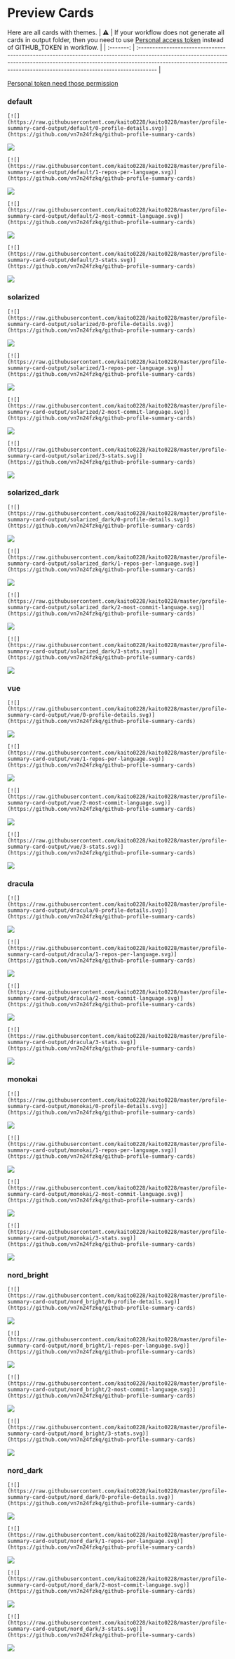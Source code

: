 
# Preview Cards

Here are all cards with themes.
| :warning: | If your workflow does not generate all cards in output folder, then you need to use [Personal access token](https://docs.github.com/en/actions/configuring-and-managing-workflows/creating-and-storing-encrypted-secrets) instead of GITHUB_TOKEN in workflow. |
| :-------: | :------------------------------------------------------------------------------------------------------------------------------------------------------------------------------------------------------------------------------------------------ |

[Personal token need those permission](https://github.com/vn7n24fzkq/github-profile-summary-cards/wiki/Personal-access-token-permissions)


### default


```
[![](https://raw.githubusercontent.com/kaito0228/kaito0228/master/profile-summary-card-output/default/0-profile-details.svg)](https://github.com/vn7n24fzkq/github-profile-summary-cards)
```
![](https://raw.githubusercontent.com/kaito0228/kaito0228/master/profile-summary-card-output/default/0-profile-details.svg)


```
[![](https://raw.githubusercontent.com/kaito0228/kaito0228/master/profile-summary-card-output/default/1-repos-per-language.svg)](https://github.com/vn7n24fzkq/github-profile-summary-cards)
```
![](https://raw.githubusercontent.com/kaito0228/kaito0228/master/profile-summary-card-output/default/1-repos-per-language.svg)


```
[![](https://raw.githubusercontent.com/kaito0228/kaito0228/master/profile-summary-card-output/default/2-most-commit-language.svg)](https://github.com/vn7n24fzkq/github-profile-summary-cards)
```
![](https://raw.githubusercontent.com/kaito0228/kaito0228/master/profile-summary-card-output/default/2-most-commit-language.svg)


```
[![](https://raw.githubusercontent.com/kaito0228/kaito0228/master/profile-summary-card-output/default/3-stats.svg)](https://github.com/vn7n24fzkq/github-profile-summary-cards)
```
![](https://raw.githubusercontent.com/kaito0228/kaito0228/master/profile-summary-card-output/default/3-stats.svg)


### solarized


```
[![](https://raw.githubusercontent.com/kaito0228/kaito0228/master/profile-summary-card-output/solarized/0-profile-details.svg)](https://github.com/vn7n24fzkq/github-profile-summary-cards)
```
![](https://raw.githubusercontent.com/kaito0228/kaito0228/master/profile-summary-card-output/solarized/0-profile-details.svg)


```
[![](https://raw.githubusercontent.com/kaito0228/kaito0228/master/profile-summary-card-output/solarized/1-repos-per-language.svg)](https://github.com/vn7n24fzkq/github-profile-summary-cards)
```
![](https://raw.githubusercontent.com/kaito0228/kaito0228/master/profile-summary-card-output/solarized/1-repos-per-language.svg)


```
[![](https://raw.githubusercontent.com/kaito0228/kaito0228/master/profile-summary-card-output/solarized/2-most-commit-language.svg)](https://github.com/vn7n24fzkq/github-profile-summary-cards)
```
![](https://raw.githubusercontent.com/kaito0228/kaito0228/master/profile-summary-card-output/solarized/2-most-commit-language.svg)


```
[![](https://raw.githubusercontent.com/kaito0228/kaito0228/master/profile-summary-card-output/solarized/3-stats.svg)](https://github.com/vn7n24fzkq/github-profile-summary-cards)
```
![](https://raw.githubusercontent.com/kaito0228/kaito0228/master/profile-summary-card-output/solarized/3-stats.svg)


### solarized_dark


```
[![](https://raw.githubusercontent.com/kaito0228/kaito0228/master/profile-summary-card-output/solarized_dark/0-profile-details.svg)](https://github.com/vn7n24fzkq/github-profile-summary-cards)
```
![](https://raw.githubusercontent.com/kaito0228/kaito0228/master/profile-summary-card-output/solarized_dark/0-profile-details.svg)


```
[![](https://raw.githubusercontent.com/kaito0228/kaito0228/master/profile-summary-card-output/solarized_dark/1-repos-per-language.svg)](https://github.com/vn7n24fzkq/github-profile-summary-cards)
```
![](https://raw.githubusercontent.com/kaito0228/kaito0228/master/profile-summary-card-output/solarized_dark/1-repos-per-language.svg)


```
[![](https://raw.githubusercontent.com/kaito0228/kaito0228/master/profile-summary-card-output/solarized_dark/2-most-commit-language.svg)](https://github.com/vn7n24fzkq/github-profile-summary-cards)
```
![](https://raw.githubusercontent.com/kaito0228/kaito0228/master/profile-summary-card-output/solarized_dark/2-most-commit-language.svg)


```
[![](https://raw.githubusercontent.com/kaito0228/kaito0228/master/profile-summary-card-output/solarized_dark/3-stats.svg)](https://github.com/vn7n24fzkq/github-profile-summary-cards)
```
![](https://raw.githubusercontent.com/kaito0228/kaito0228/master/profile-summary-card-output/solarized_dark/3-stats.svg)


### vue


```
[![](https://raw.githubusercontent.com/kaito0228/kaito0228/master/profile-summary-card-output/vue/0-profile-details.svg)](https://github.com/vn7n24fzkq/github-profile-summary-cards)
```
![](https://raw.githubusercontent.com/kaito0228/kaito0228/master/profile-summary-card-output/vue/0-profile-details.svg)


```
[![](https://raw.githubusercontent.com/kaito0228/kaito0228/master/profile-summary-card-output/vue/1-repos-per-language.svg)](https://github.com/vn7n24fzkq/github-profile-summary-cards)
```
![](https://raw.githubusercontent.com/kaito0228/kaito0228/master/profile-summary-card-output/vue/1-repos-per-language.svg)


```
[![](https://raw.githubusercontent.com/kaito0228/kaito0228/master/profile-summary-card-output/vue/2-most-commit-language.svg)](https://github.com/vn7n24fzkq/github-profile-summary-cards)
```
![](https://raw.githubusercontent.com/kaito0228/kaito0228/master/profile-summary-card-output/vue/2-most-commit-language.svg)


```
[![](https://raw.githubusercontent.com/kaito0228/kaito0228/master/profile-summary-card-output/vue/3-stats.svg)](https://github.com/vn7n24fzkq/github-profile-summary-cards)
```
![](https://raw.githubusercontent.com/kaito0228/kaito0228/master/profile-summary-card-output/vue/3-stats.svg)


### dracula


```
[![](https://raw.githubusercontent.com/kaito0228/kaito0228/master/profile-summary-card-output/dracula/0-profile-details.svg)](https://github.com/vn7n24fzkq/github-profile-summary-cards)
```
![](https://raw.githubusercontent.com/kaito0228/kaito0228/master/profile-summary-card-output/dracula/0-profile-details.svg)


```
[![](https://raw.githubusercontent.com/kaito0228/kaito0228/master/profile-summary-card-output/dracula/1-repos-per-language.svg)](https://github.com/vn7n24fzkq/github-profile-summary-cards)
```
![](https://raw.githubusercontent.com/kaito0228/kaito0228/master/profile-summary-card-output/dracula/1-repos-per-language.svg)


```
[![](https://raw.githubusercontent.com/kaito0228/kaito0228/master/profile-summary-card-output/dracula/2-most-commit-language.svg)](https://github.com/vn7n24fzkq/github-profile-summary-cards)
```
![](https://raw.githubusercontent.com/kaito0228/kaito0228/master/profile-summary-card-output/dracula/2-most-commit-language.svg)


```
[![](https://raw.githubusercontent.com/kaito0228/kaito0228/master/profile-summary-card-output/dracula/3-stats.svg)](https://github.com/vn7n24fzkq/github-profile-summary-cards)
```
![](https://raw.githubusercontent.com/kaito0228/kaito0228/master/profile-summary-card-output/dracula/3-stats.svg)


### monokai


```
[![](https://raw.githubusercontent.com/kaito0228/kaito0228/master/profile-summary-card-output/monokai/0-profile-details.svg)](https://github.com/vn7n24fzkq/github-profile-summary-cards)
```
![](https://raw.githubusercontent.com/kaito0228/kaito0228/master/profile-summary-card-output/monokai/0-profile-details.svg)


```
[![](https://raw.githubusercontent.com/kaito0228/kaito0228/master/profile-summary-card-output/monokai/1-repos-per-language.svg)](https://github.com/vn7n24fzkq/github-profile-summary-cards)
```
![](https://raw.githubusercontent.com/kaito0228/kaito0228/master/profile-summary-card-output/monokai/1-repos-per-language.svg)


```
[![](https://raw.githubusercontent.com/kaito0228/kaito0228/master/profile-summary-card-output/monokai/2-most-commit-language.svg)](https://github.com/vn7n24fzkq/github-profile-summary-cards)
```
![](https://raw.githubusercontent.com/kaito0228/kaito0228/master/profile-summary-card-output/monokai/2-most-commit-language.svg)


```
[![](https://raw.githubusercontent.com/kaito0228/kaito0228/master/profile-summary-card-output/monokai/3-stats.svg)](https://github.com/vn7n24fzkq/github-profile-summary-cards)
```
![](https://raw.githubusercontent.com/kaito0228/kaito0228/master/profile-summary-card-output/monokai/3-stats.svg)


### nord_bright


```
[![](https://raw.githubusercontent.com/kaito0228/kaito0228/master/profile-summary-card-output/nord_bright/0-profile-details.svg)](https://github.com/vn7n24fzkq/github-profile-summary-cards)
```
![](https://raw.githubusercontent.com/kaito0228/kaito0228/master/profile-summary-card-output/nord_bright/0-profile-details.svg)


```
[![](https://raw.githubusercontent.com/kaito0228/kaito0228/master/profile-summary-card-output/nord_bright/1-repos-per-language.svg)](https://github.com/vn7n24fzkq/github-profile-summary-cards)
```
![](https://raw.githubusercontent.com/kaito0228/kaito0228/master/profile-summary-card-output/nord_bright/1-repos-per-language.svg)


```
[![](https://raw.githubusercontent.com/kaito0228/kaito0228/master/profile-summary-card-output/nord_bright/2-most-commit-language.svg)](https://github.com/vn7n24fzkq/github-profile-summary-cards)
```
![](https://raw.githubusercontent.com/kaito0228/kaito0228/master/profile-summary-card-output/nord_bright/2-most-commit-language.svg)


```
[![](https://raw.githubusercontent.com/kaito0228/kaito0228/master/profile-summary-card-output/nord_bright/3-stats.svg)](https://github.com/vn7n24fzkq/github-profile-summary-cards)
```
![](https://raw.githubusercontent.com/kaito0228/kaito0228/master/profile-summary-card-output/nord_bright/3-stats.svg)


### nord_dark


```
[![](https://raw.githubusercontent.com/kaito0228/kaito0228/master/profile-summary-card-output/nord_dark/0-profile-details.svg)](https://github.com/vn7n24fzkq/github-profile-summary-cards)
```
![](https://raw.githubusercontent.com/kaito0228/kaito0228/master/profile-summary-card-output/nord_dark/0-profile-details.svg)


```
[![](https://raw.githubusercontent.com/kaito0228/kaito0228/master/profile-summary-card-output/nord_dark/1-repos-per-language.svg)](https://github.com/vn7n24fzkq/github-profile-summary-cards)
```
![](https://raw.githubusercontent.com/kaito0228/kaito0228/master/profile-summary-card-output/nord_dark/1-repos-per-language.svg)


```
[![](https://raw.githubusercontent.com/kaito0228/kaito0228/master/profile-summary-card-output/nord_dark/2-most-commit-language.svg)](https://github.com/vn7n24fzkq/github-profile-summary-cards)
```
![](https://raw.githubusercontent.com/kaito0228/kaito0228/master/profile-summary-card-output/nord_dark/2-most-commit-language.svg)


```
[![](https://raw.githubusercontent.com/kaito0228/kaito0228/master/profile-summary-card-output/nord_dark/3-stats.svg)](https://github.com/vn7n24fzkq/github-profile-summary-cards)
```
![](https://raw.githubusercontent.com/kaito0228/kaito0228/master/profile-summary-card-output/nord_dark/3-stats.svg)

